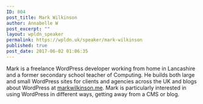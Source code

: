 ```yaml
---
ID: 804
post_title: Mark Wilkinson
author: Annabelle W
post_excerpt: ""
layout: wpldn_speaker
permalink: https://wpldn.uk/speaker/mark-wilkinson
published: true
post_date: 2017-06-02 01:06:35
---
```

Mark is a freelance WordPress developer working from home in Lancashire and a former secondary school teacher of Computing. He builds both large and small WordPress sites for clients and agencies across the UK and blogs about WordPress at <a href="http://markwilkinson.me/">markwilkinson.me</a>. Mark is particularly interested in using WordPress in different ways, getting away from a CMS or blog.